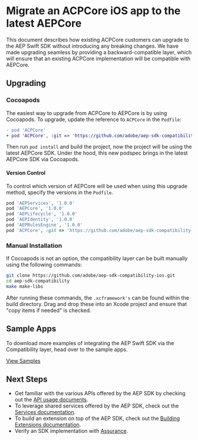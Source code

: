 # Migrate an ACPCore iOS app to the latest AEPCore

This document describes how existing ACPCore customers can upgrade to the AEP Swift SDK without introducing any breaking changes. We have made upgrading seamless by providing a backward-compatible layer, which will ensure that an existing ACPCore implementation will be compatible with AEPCore.

## Upgrading

### Cocoapods

The easiest way to upgrade from ACPCore to AEPCore is by using Cocoapods. To upgrade, update the reference to `ACPCore` in the `Podfile`:

```diff
- pod 'ACPCore'
+ pod 'ACPCore', :git => 'https://github.com/adobe/aep-sdk-compatibility-ios.git', :branch => 'main'
```

 Then run `pod install` and build the project, now the project will be using the latest AEPCore SDK. Under the hood, this new podspec brings in the latest AEPCore SDK via Cocoapods.

#### Version Control

To control which version of AEPCore will be used when using this upgrade method, specify the versions in the `Podfile`.

```ruby
pod 'AEPServices', '1.0.0'
pod 'AEPCore', '1.0.0'
pod 'AEPLifecycle', '1.0.0'
pod 'AEPIdentity', '1.0.0'
pod 'AEPRulesEngine', '1.0.0'
pod 'ACPCore', :git => 'https://github.com/adobe/aep-sdk-compatibility-ios.git', :branch => 'main'
```

### Manual Installation
If Cocoapods is not an option, the compatibility layer can be built manually using the following commands:

```bash
git clone https://github.com/adobe/aep-sdk-compatibility-ios.git
cd aep-sdk-compatibility
make make-libs
```
After running these commands, the `.xcframework's` can be found within the build directory. Drag and drop these into an Xcode project and ensure that "copy items if needed" is checked.

## Sample Apps

To download more examples of integrating the AEP Swift SDK via the Compatibility layer, head over to the sample apps.

[View Samples](https://github.com/adobe/aepsdk-compatibility-ios/tree/main/testApps)

## Next Steps

- Get familiar with the various APIs offered by the AEP SDK by checking out the [API usage documents](../Usage/README.md). 
- To leverage shared services offered by the AEP SDK, check out the [Services documentation](../Services/README.md).
- To build an extension on top of the AEP SDK, check out the [Building Extensions documentation](../EventHub/BuildingExtensions.md).
- Verify an SDK implementation with [Assurance](../Debugging.md).

